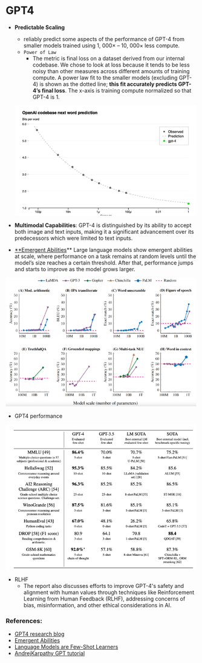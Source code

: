 # GPT4
- **Predictable Scaling**
    - reliably predict some aspects of the performance of GPT-4 from smaller models trained using 1, 000× – 10, 000× less compute.
    - `Power of Law`
        - The metric is final loss on a dataset derived from our internal codebase. We chose to look at loss because it tends to be less noisy than other measures across different amounts of training compute. A power law fit to the smaller models (excluding GPT-4) is shown as the dotted line; **this fit accurately predicts GPT-4’s final loss**. The x-axis is training compute normalized so that GPT-4 is 1.
    
    ![Untitled](GPT4%20629d4d85aaed4ef6a3817f0f6d7751e6/Untitled.png)
    
- **Multimodal Capabilities**: GPT-4 is distinguished by its ability to accept both image and text inputs, making it a significant advancement over its predecessors which were limited to text inputs.

- [**Emergent Abilities](https://zhuanlan.zhihu.com/p/609339534)** Large language models show emergent abilities at scale, where performance on a task remains at random levels until the model’s size reaches a certain threshold. After that, performance jumps and starts to improve as the model grows larger.

![Untitled](GPT4%20629d4d85aaed4ef6a3817f0f6d7751e6/Untitled%201.png)

- GPT4 performance

![Untitled](GPT4%20629d4d85aaed4ef6a3817f0f6d7751e6/Untitled%202.png)

- RLHF
    -  The report also discusses efforts to improve GPT-4's safety and alignment with human values through techniques like Reinforcement Learning from Human Feedback (RLHF), addressing concerns of bias, misinformation, and other ethical considerations in AI.

### **References**:

- [GPT4 research blog](https://openai.com/research/gpt-4)
- [Emergent Abilities](https://medium.com/@vdpappu/emergent-abilities-in-large-language-models-458e837e4a35)
- [Language Models are Few-Shot Learners](https://scholar.google.com/scholar?hl=en&as_sdt=0%2C5&as_vis=1&q=Language+Models+are+Few-Shot+Learners&btnG=)
- [AndrejKarpathy GPT tutorial](https://www.youtube.com/watch?v=kCc8FmEb1nY&ab_channel=AndrejKarpathy)